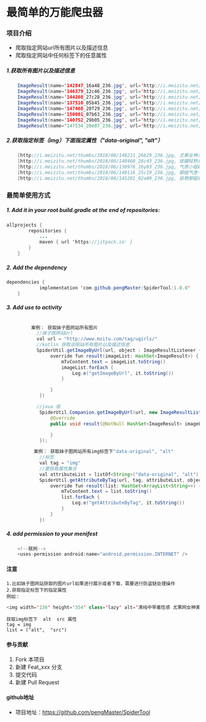 # 最简单的万能爬虫器

### 项目介绍
- 爬取指定网站url所有图片以及描述信息
- 爬取指定网站中任何标签下的任意属性

##### 1.获取所有图片以及描述信息
```java
    ImageResult(name='142847_16a48_236.jpg', url='http://i.meizitu.net/thumbs/2018/07/142847_16a48_236.jpg', desc='艺妓的诱惑 日系美女水嫩性感柔媚多情', extendOne='')
    ImageResult(name='146379_12c46_236.jpg', url='http://i.meizitu.net/thumbs/2018/08/146379_12c46_236.jpg', desc='美到喷血! 尤果女神韩安琪美艳性感尽显成熟女人味', extendOne='')
    ImageResult(name='144268_27c28_236.jpg', url='http://i.meizitu.net/thumbs/2018/07/144268_27c28_236.jpg', desc='妩媚小女人张馨彤为诱惑而生 水湿白衬衫酥胸诱人', extendOne='')
    ImageResult(name='137510_05b45_236.jpg', url='http://i.meizitu.net/thumbs/2018/06/137510_05b45_236.jpg', desc='尤果女神李莉莉高清写真 雪白酥胸诱惑满满', extendOne='')
    ImageResult(name='147468_20f29_236.jpg', url='http://i.meizitu.net/thumbs/2018/08/147468_20f29_236.jpg', desc='气质满分！美女尤物美人骆雪淇白嫩美腿妩媚动人', extendOne='')
    ImageResult(name='150001_07b63_236.jpg', url='http://i.meizitu.net/thumbs/2018/09/150001_07b63_236.jpg', desc='微胖小姐姐白晓白 轻熟的气质让你欲罢不能', extendOne='')
    ImageResult(name='140752_29b05_236.jpg', url='http://i.meizitu.net/thumbs/2018/07/140752_29b05_236.jpg', desc='尤果美女轮番上阵诱惑升级 清凉陪你度过甜蜜盛夏', extendOne='')
    ImageResult(name='147534_20e07_236.jpg', url='http://i.meizitu.net/thumbs/2018/08/147534_20e07_236.jpg', desc='还是熟妇最有味道 成熟端庄万种风情', extendOne='')

```
##### 2.获取指定标签（img）下面指定属性（"data-original", "alt"）
```java
    [http://i.meizitu.net/thumbs/2018/08/148211_26b29_236.jpg, 尤果女神方子萱奶大腿长屁股翘，动作挑逗引人遐想]
    [http://i.meizitu.net/thumbs/2018/06/140460_28c43_236.jpg, 妩媚轻熟女极品美臀大胆露出 惹火身材完美勾魂]
    [http://i.meizitu.net/thumbs/2018/06/138976_16y03_236.jpg, 气质小姐姐清爽优雅魅力难挡 性感妩媚尽显轻熟女范]
    [http://i.meizitu.net/thumbs/2018/06/140116_25c19_236.jpg, 御姐气息十足，尤果模特莫妮卡尽显精致小女人气质]
    [http://i.meizitu.net/thumbs/2018/08/145201_02a09_236.jpg, 妖艳御姐萌汉药萌汉药baby撩衣露乳激情销魂]
```

### 最简单使用方式

##### 1. Add it in your root build.gradle at the end of repositories:

```java
allprojects {
		repositories {
			...
			maven { url 'https://jitpack.io' }
		}
	}
```
##### 2. Add the dependency

```java
dependencies {
	        implementation 'com.github.pengMaster:SpiderTool:1.0.0'
	}
```
##### 3. Add use to activity

```java

         案例： 获取妹子图网站所有图片
           //妹子图网站Url
           val url = "http://www.mzitu.com/tag/ugirls/"
           //kotlin 获取该网站所有图片以及描述信息
           SpiderUtil.getImageByUrl(url, object : ImageResultListener {
                override fun result(imageList: HashSet<ImageResult>) {
                    mTvContent.text = imageList.toString()
                    imageList.forEach {
                        Log.e("getImageByUrl", it.toString())
                    }

                }
            })
```
```java
           //java 版
            SpiderUtil.Companion.getImageByUrl(url, new ImageResultListener() {
                @Override
                public void result(@NotNull HashSet<ImageResult> imageList) {

                }
            });
```
```java
          案例： 获取妹子图网站所有img标签下"data-original", "alt"
            //标签
            val tag = "img"
            //要获取属性集合
            val attributeList = listOf<String>("data-original", "alt")
            SpiderUtil.getAttributeByTag(url, tag, attributeList, object : ResultListener {
                override fun result(list: HashSet<ArrayList<String>>) {
                    mTvContent.text = list.toString()
                    list.forEach {
                        Log.e("getAttributeByTag", it.toString())
                    }
                }
            })

```

##### 4. add permission to your menifest

```java
    <!--联网-->
    <uses-permission android:name="android.permission.INTERNET" />
```
#### 注意
    1.比如妹子图网站获取的图片url如果进行展示或者下载，需要进行防盗链处理操作
    2.获取指定标签下的指定属性
    例如：
```java
<img width='236' height='354' class='lazy' alt='清纯中带着性感 尤果网女神美替极品身材一览无遗' src='http://i.meizitu.net/pfiles/img/lazy.png' data-original='http://i.meizitu.net/thumbs/2018/09/150833_14c39_236.jpg' />
```
    获取img标签下  alt  src 属性
    tag = img
    list = ("alt",  "src")


#### 参与贡献

1. Fork 本项目
2. 新建 Feat_xxx 分支
3. 提交代码
4. 新建 Pull Request


#### github地址

 - 项目地址：https://github.com/pengMaster/SpiderTool

